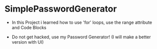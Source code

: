 # SimplePasswordGenerator

- In this Project i learned how to use 'for' loops, use the range attribute and Code Blocks

- Do not get hacked, use my Password Generator! (I will make a better version with UI)
